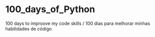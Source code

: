 # 100_days_of_Python
100 days to improove my code skills / 100 dias para melhorar minhas habilidades de código
